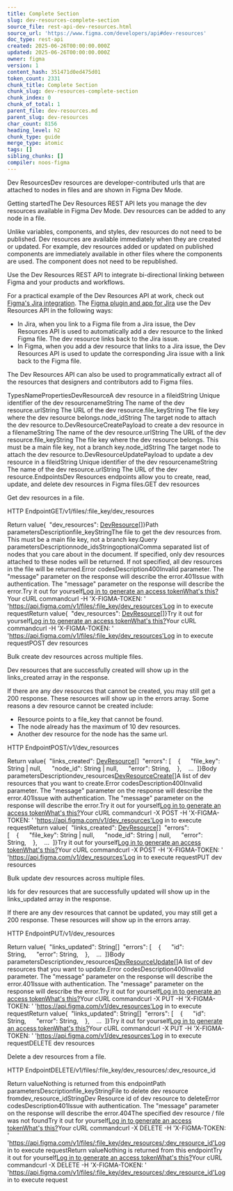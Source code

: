 ```yaml
---
title: Complete Section
slug: dev-resources-complete-section
source_file: rest-api-dev-resources.html
source_url: 'https://www.figma.com/developers/api#dev-resources'
doc_type: rest-api
created: 2025-06-26T00:00:00.000Z
updated: 2025-06-26T00:00:00.000Z
owner: figma
version: 1
content_hash: 351471d0ed475d01
token_count: 2331
chunk_title: Complete Section
chunk_slug: dev-resources-complete-section
chunk_index: 0
chunk_of_total: 1
parent_file: dev-resources.md
parent_slug: dev-resources
char_count: 8156
heading_level: h2
chunk_type: guide
merge_type: atomic
tags: []
sibling_chunks: []
compiler: noos-figma
---
```


Dev ResourcesDev resources are developer-contributed urls that are attached to nodes in files and are shown in Figma Dev Mode.

Getting startedThe Dev Resources REST API lets you manage the dev resources available in Figma Dev Mode. Dev resources can be added to any node in a file.

Unlike variables, components, and styles, dev resources do not need to be published. Dev resources are available immediately when they are created or updated. For example, dev resources added or updated on published components are immediately available in other files where the components are used. The component does not need to be republished.

Use the Dev Resources REST API to integrate bi-directional linking between Figma and your products and workflows.

For a practical example of the Dev Resources API at work, check out [Figma's Jira integration](https://help.figma.com/hc/articles/360039827834-Jira-and-Figma). The [Figma plugin and app for Jira](https://help.figma.com/hc/articles/360039827834-Jira-and-Figma) use the Dev Resources API in the following ways:

- In Jira, when you link to a Figma file from a Jira issue, the Dev Resources API is used to automatically add a dev resource to the linked Figma file. The dev resource links back to the Jira issue.
- In Figma, when you add a dev resource that links to a Jira issue, the Dev Resources API is used to update the corresponding Jira issue with a link back to the Figma file.

The Dev Resources API can also be used to programmatically extract all of the resources that designers and contributors add to Figma files.

TypesNamePropertiesDevResourceA dev resource in a fileidString Unique identifier of the dev resourcenameString The name of the dev resource.urlString The URL of the dev resource.file_keyString The file key where the dev resource belongs.node_idString The target node to attach the dev resource to.DevResourceCreatePayload to create a dev resource in a filenameString The name of the dev resource.urlString The URL of the dev resource.file_keyString The file key where the dev resource belongs. This must be a main file key, not a branch key.node_idString The target node to attach the dev resource to.DevResourceUpdatePayload to update a dev resource in a fileidString Unique identifier of the dev resourcenameString The name of the dev resource.urlString The URL of the dev resource.EndpointsDev Resources endpoints allow you to create, read, update, and delete dev resources in Figma files.GET dev resources

Get dev resources in a file.

HTTP EndpointGET/v1/files/:file_key/dev_resources

Return value{  "dev_resources": [DevResource](#devresource-type)[]}Path parametersDescriptionfile_keyStringThe file to get the dev resources from.
 This must be a main file key, not a branch key.Query parametersDescriptionnode_idsStringoptionalComma separated list of nodes that you care about in the document. If specified, only dev resources attached to these nodes will be returned. If not specified, all dev resources in the file will be returned.Error codesDescription400Invalid parameter. The "message" parameter on the response will describe the error.401Issue with authentication. The "message" parameter on the response will describe the error.Try it out for yourself[Log in to generate an access token](/login?cont=/developers/docs)[What's this?](#access-tokens)Your cURL commandcurl -H 'X-FIGMA-TOKEN: <personal access token>' 'https://api.figma.com/v1/files/:file_key/dev_resources'Log in to execute requestReturn value{  "dev_resources": [DevResource](#devresource-type)[]}Try it out for yourself[Log in to generate an access token](/login?cont=/developers/docs)[What's this?](#access-tokens)Your cURL commandcurl -H 'X-FIGMA-TOKEN: <personal access token>' 'https://api.figma.com/v1/files/:file_key/dev_resources'Log in to execute requestPOST dev resources

Bulk create dev resources across multiple files.

Dev resources that are successfully created will show up in the links_created array in the response.

If there are any dev resources that cannot be created, you may still get a 200 response. These resources will show up in the errors array. Some reasons a dev resource cannot be created include:

- Resource points to a file_key that cannot be found.
- The node already has the maximum of 10 dev resources.
- Another dev resource for the node has the same url.

HTTP EndpointPOST/v1/dev_resources

Return value{  "links_created": [DevResource](#devresource-type)[]  "errors": [    {      "file_key": String | null,      "node_id": String | null,      "error": String,    },    ...  ]}Body parametersDescriptiondev_resources[DevResourceCreate](#devresourcecreate-type)[]A list of dev resources that you want to create.Error codesDescription400Invalid parameter. The "message" parameter on the response will describe the error.401Issue with authentication. The "message" parameter on the response will describe the error.Try it out for yourself[Log in to generate an access token](/login?cont=/developers/docs)[What's this?](#access-tokens)Your cURL commandcurl -X POST -H 'X-FIGMA-TOKEN: <personal access token>' 'https://api.figma.com/v1/dev_resources'Log in to execute requestReturn value{  "links_created": [DevResource](#devresource-type)[]  "errors": [    {      "file_key": String | null,      "node_id": String | null,      "error": String,    },    ...  ]}Try it out for yourself[Log in to generate an access token](/login?cont=/developers/docs)[What's this?](#access-tokens)Your cURL commandcurl -X POST -H 'X-FIGMA-TOKEN: <personal access token>' 'https://api.figma.com/v1/dev_resources'Log in to execute requestPUT dev resources

Bulk update dev resources across multiple files.

Ids for dev resources that are successfully updated will show up in the links_updated array in the response.

If there are any dev resources that cannot be updated, you may still get a 200 response. These resources will show up in the errors array.

HTTP EndpointPUT/v1/dev_resources

Return value{  "links_updated": String[]  "errors": [    {      "id": String,      "error": String,    },    ...  ]}Body parametersDescriptiondev_resources[DevResourceUpdate](#devresourceupdate-type)[]A list of dev resources that you want to update.Error codesDescription400Invalid parameter. The "message" parameter on the response will describe the error.401Issue with authentication. The "message" parameter on the response will describe the error.Try it out for yourself[Log in to generate an access token](/login?cont=/developers/docs)[What's this?](#access-tokens)Your cURL commandcurl -X PUT -H 'X-FIGMA-TOKEN: <personal access token>' 'https://api.figma.com/v1/dev_resources'Log in to execute requestReturn value{  "links_updated": String[]  "errors": [    {      "id": String,      "error": String,    },    ...  ]}Try it out for yourself[Log in to generate an access token](/login?cont=/developers/docs)[What's this?](#access-tokens)Your cURL commandcurl -X PUT -H 'X-FIGMA-TOKEN: <personal access token>' 'https://api.figma.com/v1/dev_resources'Log in to execute requestDELETE dev resources

Delete a dev resources from a file.

HTTP EndpointDELETE/v1/files/:file_key/dev_resources/:dev_resource_id

Return valueNothing is returned from this endpointPath parametersDescriptionfile_keyStringFile to delete dev resource fromdev_resource_idStringDev Resource id of dev resource to deleteError codesDescription401Issue with authentication. The "message" parameter on the response will describe the error.404The specified dev resource / file was not foundTry it out for yourself[Log in to generate an access token](/login?cont=/developers/docs)[What's this?](#access-tokens)Your cURL commandcurl -X DELETE -H 'X-FIGMA-TOKEN: <personal access token>' 'https://api.figma.com/v1/files/:file_key/dev_resources/:dev_resource_id'Log in to execute requestReturn valueNothing is returned from this endpointTry it out for yourself[Log in to generate an access token](/login?cont=/developers/docs)[What's this?](#access-tokens)Your cURL commandcurl -X DELETE -H 'X-FIGMA-TOKEN: <personal access token>' 'https://api.figma.com/v1/files/:file_key/dev_resources/:dev_resource_id'Log in to execute request
